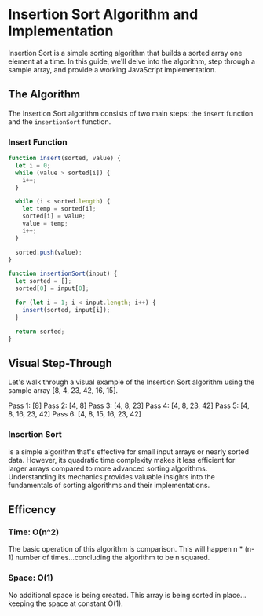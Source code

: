 # Insertion Sort Algorithm and Implementation

Insertion Sort is a simple sorting algorithm that builds a sorted array one element at a time. In this guide, we'll delve into the algorithm, step through a sample array, and provide a working JavaScript implementation.

## The Algorithm

The Insertion Sort algorithm consists of two main steps: the `insert` function and the `insertionSort` function.

### Insert Function

```javascript
function insert(sorted, value) {
  let i = 0;
  while (value > sorted[i]) {
    i++;
  }

  while (i < sorted.length) {
    let temp = sorted[i];
    sorted[i] = value;
    value = temp;
    i++;
  }

  sorted.push(value);
}

function insertionSort(input) {
  let sorted = [];
  sorted[0] = input[0];

  for (let i = 1; i < input.length; i++) {
    insert(sorted, input[i]);
  }

  return sorted;
}

```
## Visual Step-Through
Let's walk through a visual example of the Insertion Sort algorithm using the sample array [8, 4, 23, 42, 16, 15].

Pass 1: [8]
Pass 2: [4, 8]
Pass 3: [4, 8, 23]
Pass 4: [4, 8, 23, 42]
Pass 5: [4, 8, 16, 23, 42]
Pass 6: [4, 8, 15, 16, 23, 42]

### Insertion Sort
 is a simple algorithm that's effective for small input arrays or nearly sorted data. However, its quadratic time complexity makes it less efficient for larger arrays compared to more advanced sorting algorithms. Understanding its mechanics provides valuable insights into the fundamentals of sorting algorithms and their implementations.

## Efficency

### Time: O(n^2)
The basic operation of this algorithm is comparison. This will happen n * (n-1) number of times…concluding the algorithm to be n squared.
### Space: O(1)
No additional space is being created. This array is being sorted in place…keeping the space at constant O(1).